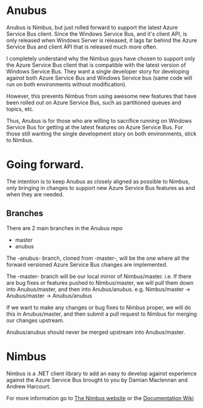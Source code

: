 # Anubus

Anubus is Nimbus, but just rolled forward to support the latest Azure Service Bus client.
Since the Windows Service Bus, and it's client API, is only released when Windows Server is released, it lags far behind the Azure Service Bus and client API that is released much more often.

I completely understand why the Nimbus guys have chosen to support only the Azure Service Bus client that is compatible with the latest version of Windows Service Bus. They want a single developer story for developing against both Azure Service Bus and Windows Service bus (same code will run on both environments without modification).

However, this prevents Nimbus from using awesome new features that have been rolled out on Azure Service Bus, such as partitioned queues and topics, etc.

Thus, Anubus is for those who are willing to sacrifice running on Windows Service Bus for getting at the latest features on Azure Service Bus.
For those still wanting the single development story on both environments, stick to Nimbus.

# Going forward.
The intention is to keep Anubus as closely aligned as possible to Nimbus, only bringing in changes to support new Azure Service Bus features as and when they are needed.

## Branches
There are 2 main branches in the Anubus repo
* master
* anubus

The -anubus- branch, cloned from -master-, will be the one where all the forward versioned Azure Service Bus changes are implemented. 

The -master- branch will be our local mirror of Nimbus/master. i.e. If there are bug fixes or features pushed to Nimbus/master, we will pull them down into Anubus/master, and then into Anubus/anubus.
e.g. Nimbus/master -> Anubus/master -> Anubus/anubus

If we want to make any changes or bug fixes to Nimbus proper, we will do this in Anubus/master, and then submit a pull request to Nimbus for merging our changes upstream.

Anubus/anubus should never be merged upstream into Anubus/master.


# Nimbus
Nimbus is a .NET client library to add an easy to develop against experience against the Azure Service Bus brought to you by Damian Maclennan and Andrew Harcourt.

For more information go to [The Nimbus website](http://nimbusapi.github.io/) or the [Documentation Wiki](https://github.com/NimbusAPI/Nimbus/wiki)
